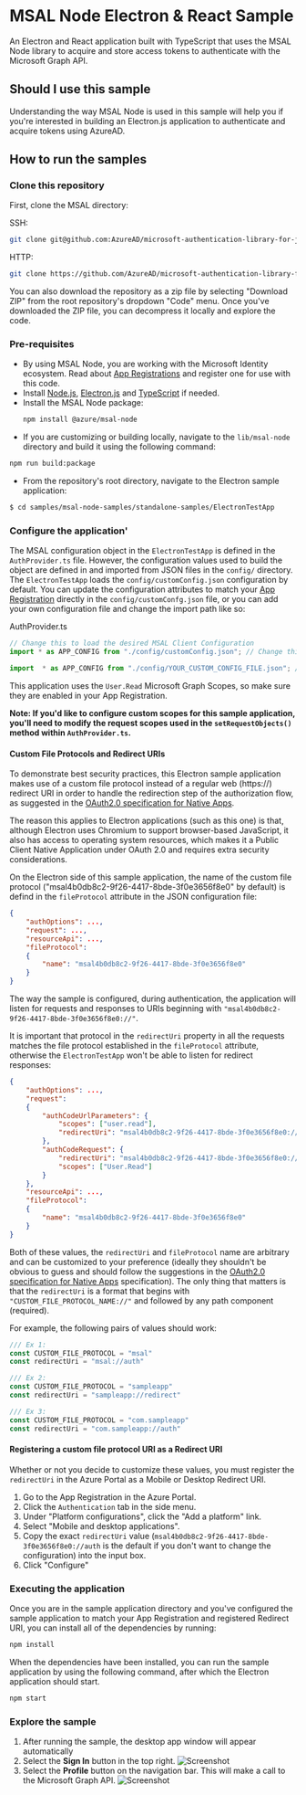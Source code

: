 # MSAL Node Electron & React Sample

An Electron and React application built with TypeScript that uses the MSAL Node library to acquire and store access tokens to authenticate with the Microsoft Graph API.

## Should I use this sample

Understanding the way MSAL Node is used in this sample will help you if you're interested in building an Electron.js application to authenticate and acquire tokens using AzureAD.

## How to run the samples

### Clone this repository

First, clone the MSAL directory:

SSH:

```bash
git clone git@github.com:AzureAD/microsoft-authentication-library-for-js.git
```

HTTP:

```bash
git clone https://github.com/AzureAD/microsoft-authentication-library-for-js.git
```

You can also download the repository as a zip file by selecting "Download ZIP" from the root repository's dropdown "Code" menu. Once you've downloaded the ZIP file, you can decompress it locally and explore the code.

### Pre-requisites

- By using MSAL Node, you are working with the Microsoft Identity ecosystem. Read about [App Registrations](https://docs.microsoft.com/en-us/graph/auth-register-app-v2) and register one for use with this code.
- Install [Node.js](https://nodejs.org/en/), [Electron.js](https://www.electronjs.org/) and [TypeScript](https://www.typescriptlang.org/) if needed.
- Install the MSAL Node package:
  ```bash
  npm install @azure/msal-node
  ```
- If you are customizing or building locally, navigate to the `lib/msal-node` directory and build it using the following command:
```bash
npm run build:package
```
- From the repository's root directory, navigate to the Electron sample application:
```bash
$ cd samples/msal-node-samples/standalone-samples/ElectronTestApp
```

### Configure the application'

The MSAL configuration object in the `ElectronTestApp` is defined in the `AuthProvider.ts` file. However, the configuration values used to build the object are defined in and imported from JSON files in the `config/` directory. The `ElectronTestApp` loads the `config/customConfig.json` configuration by default. You can update the configuration attributes to match your [App Registration](https://docs.microsoft.com/en-us/graph/auth-register-app-v2) directly in the `config/customConfg.json` file, or you can add your own configuration file and change the import path like so:

AuthProvider.ts
```javascript
// Change this to load the desired MSAL Client Configuration
import * as APP_CONFIG from "./config/customConfig.json"; // Change this

import  * as APP_CONFIG from "./config/YOUR_CUSTOM_CONFIG_FILE.json"; // To this
```
This application uses the `User.Read` Microsoft Graph Scopes, so make sure they are enabled in your App Registration.

**Note: If you'd like to configure custom scopes for this sample application, you'll need to modify the request scopes used in the `setRequestObjects()` method within `AuthProvider.ts`.**

#### Custom File Protocols and Redirect URIs

To demonstrate best security practices, this Electron sample application makes use of a custom file protocol instead of a regular web (https://) redirect URI in order to handle the redirection step of the authorization flow, as suggested in the [OAuth2.0 specification for Native Apps](https://tools.ietf.org/html/rfc8252#section-7.1).

The reason this applies to Electron applications (such as this one) is that, although Electron uses Chromium to support browser-based JavaScript, it also has access to operating system resources, which makes it a Public Client Native Application under OAuth 2.0 and requires extra security considerations.

On the Electron side of this sample application, the name of the custom file protocol ("msal4b0db8c2-9f26-4417-8bde-3f0e3656f8e0" by default) is defind in the `fileProtocol` attribute in the JSON configuration file:

```json
{
    "authOptions": ...,
    "request": ...,
    "resourceApi": ...,
    "fileProtocol":
    {
        "name": "msal4b0db8c2-9f26-4417-8bde-3f0e3656f8e0"
    }
}
```

The way the sample is configured, during authentication, the application will listen for requests and responses to URIs beginning with `"msal4b0db8c2-9f26-4417-8bde-3f0e3656f8e0://"`.


It is important that protocol in the `redirectUri` property in all the requests matches the file protocol established in the `fileProtocol` attribute, otherwise the `ElectronTestApp` won't be able to listen for redirect responses:

```json
{
    "authOptions": ...,
    "request":
    {
        "authCodeUrlParameters": {
            "scopes": ["user.read"],
            "redirectUri": "msal4b0db8c2-9f26-4417-8bde-3f0e3656f8e0://auth"
        },
        "authCodeRequest": {
            "redirectUri": "msal4b0db8c2-9f26-4417-8bde-3f0e3656f8e0://auth",
            "scopes": ["User.Read"]
        }
    },
    "resourceApi": ...,
    "fileProtocol":
    {
        "name": "msal4b0db8c2-9f26-4417-8bde-3f0e3656f8e0"
    }
}
```

Both of these values, the `redirectUri` and `fileProtocol` name are arbitrary and can be customized to your preference (ideally they shouldn't be obvious to guess and should follow the suggestions in the [OAuth2.0 specification for Native Apps](https://tools.ietf.org/html/rfc8252#section-8.4) specification). The only thing that matters is that the `redirectUri` is a format that begins with `"CUSTOM_FILE_PROTOCOL_NAME://"` and followed by any path component (required).

For example, the following pairs of values should work:

```typescript
/// Ex 1:
const CUSTOM_FILE_PROTOCOL = "msal"
const redirectUri = "msal://auth"

/// Ex 2:
const CUSTOM_FILE_PROTOCOL = "sampleapp"
const redirectUri = "sampleapp://redirect"

/// Ex 3:
const CUSTOM_FILE_PROTOCOL = "com.sampleapp"
const redirectUri = "com.sampleapp://auth"
```

#### Registering a custom file protocol URI as a Redirect URI

Whether or not you decide to customize these values, you must register the `redirectUri` in the Azure Portal as a Mobile or Desktop Redirect URI.

1. Go to the App Registration in the Azure Portal.
2. Click the `Authentication` tab in the side menu.
3. Under "Platform configurations", click the "Add a platform" link.
4. Select "Mobile and desktop applications".
5. Copy the exact `redirectUri` value (`msal4b0db8c2-9f26-4417-8bde-3f0e3656f8e0://auth` is the default if you don't want to change the configuration) into the input box.
6. Click "Configure"

### Executing the application

Once you are in the sample application directory and you've configured the sample application to match your App Registration and registered Redirect URI, you can install all of the dependencies by running:

```bash
npm install

```

When the dependencies have been installed, you can run the sample application by using the following command, after which the Electron application should start.

```bash
npm start
```
### Explore the sample

1. After running the sample, the desktop app window will appear automatically
1. Select the **Sign In** button in the top right.
![Screenshot](./ReadmeFiles/sign-in.png)
3. Select the **Profile** button on the navigation bar. This will make a call to the Microsoft Graph API.
![Screenshot](./ReadmeFiles/profile.png)


